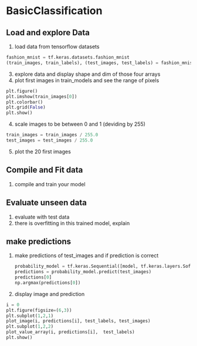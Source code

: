 # BasicClassification
## Load and explore Data
1. load data from tensorflow datasets
```python
fashion_mnist = tf.keras.datasets.fashion_mnist
(train_images, train_labels), (test_images, test_labels) = fashion_mnist.load_data()
```
3. explore data and display shape and dim of those four arrays
4. plot first images in train_models and see the range of pixels
```python
plt.figure()
plt.imshow(train_images[0])
plt.colorbar()
plt.grid(False)
plt.show()
```
4. scale images to be between 0 and 1 (deviding by 255)
```python
train_images = train_images / 255.0
test_images = test_images / 255.0
```
5. plot the 20 first images 
## Compile and Fit data
1. compile and train your model
## Evaluate unseen data
1. evaluate with test data
2. there is overfitting in this trained model, explain 
## make predictions
1. make predictions of test_images and if prediction is correct 
   ```python
   probability_model = tf.keras.Sequential([model, tf.keras.layers.Softmax()])
   predictions = probability_model.predict(test_images)
   predictions[0]
   np.argmax(predictions[0])
   ```
2. display image and prediction
```python
i = 0
plt.figure(figsize=(6,3)) 
plt.subplot(1,2,1) 
plot_image(i, predictions[i], test_labels, test_images)
plt.subplot(1,2,2)
plot_value_array(i, predictions[i],  test_labels) 
plt.show()
``` 
